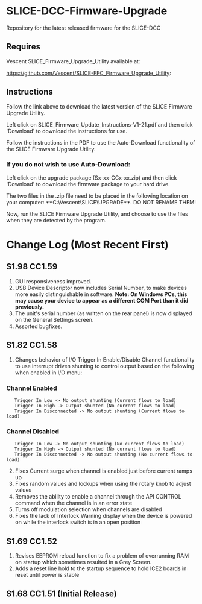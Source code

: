 # SLICE-DCC-Firmware-Upgrade
Repository for the latest released firmware for the SLICE-DCC
## Requires 
   Vescent SLICE_Firmware_Upgrade_Utility available at:
  
  https://github.com/Vescent/SLICE-FFC_Firmware_Upgrade_Utility:

## Instructions
  Follow the link above to download the latest version of the SLICE Firmware Upgrade Utility.

  Left click on SLICE_Firmware_Update_Instructions-V1-21.pdf and then click 'Download' to download the instructions for use.  

  Follow the instructions in the PDF to use the Auto-Download functionality of the SLICE Firmware Upgrade Utility.

### If you do not wish to use Auto-Download:
  Left click on the upgrade package (Sx-xx-CCx-xx.zip) and then click 'Download' to download the firmware package to your hard drive.
  
  The two files in the .zip file need to be placed in the following location on your computer: **C:\Vescent\SLICE\UPGRADE\**.
  DO NOT RENAME THEM!

  Now, run the SLICE Firmware Upgrade Utility, and choose to use the files when they are detected by the program.

# Change Log (Most Recent First)
## S1.98 CC1.59
 1. GUI responsiveness improved.
 2. USB Device Descriptor now includes Serial Number, to make devices more easily distinguishable in software.
**Note: On Windows PCs, this may cause your device to appear as a different COM Port than it did previously.**
 3. The unit's serial number (as written on the rear panel) is now displayed on the General Settings screen.
 4. Assorted bugfixes.


## S1.82 CC1.58
 1. Changes behavior of I/O Trigger In Enable/Disable Channel functionality to use interrupt driven shunting to control output based on the following when enabled in I/O menu:  
###    Channel Enabled  
       Trigger In Low -> No output shunting (Current flows to load)  
       Trigger In High -> Output shunted (No current flows to load)  
       Trigger In Disconnected -> No output shunting (Current flows to load)  
###    Channel Disabled  
       Trigger In Low -> No output shunting (No current flows to load)  
       Trigger In High -> Output shunted (No current flows to load)  
       Trigger In Disconnected -> No output shunting (No current flows to load)  
 2. Fixes Current surge when channel is enabled just before current ramps up 
 3. Fixes random values and lockups when using the rotary knob to adjust values
 4. Removes the ability to enable a channel through the API CONTROL command when the channel is in an error state
 5. Turns off modulation selection when channels are disabled
 6. Fixes the lack of Interlock Warning display when the device is powered on while the interlock switch is in an open position

## S1.69 CC1.52 
 1. Revises EEPROM reload function to fix a problem of overrunning RAM on startup which sometimes resulted in a Grey Screen.
 2. Adds a reset line hold to the startup sequence to hold ICE2 boards in reset until power is stable
## S1.68 CC1.51 (Initial Release)
 

